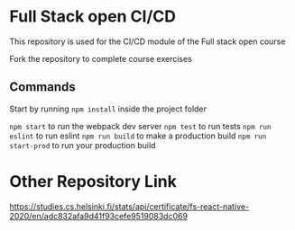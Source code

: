 # Full Stack open CI/CD

This repository is used for the CI/CD module of the Full stack open course

Fork the repository to complete course exercises

## Commands

Start by running `npm install` inside the project folder

`npm start` to run the webpack dev server
`npm test` to run tests
`npm run eslint` to run eslint
`npm run build` to make a production build
`npm run start-prod` to run your production build

# Other Repository Link

[https://studies.cs.helsinki.fi/stats/api/certificate/fs-react-native-2020/en/adc832afa9d41f93cefe9519083dc069
](https://github.com/Ali-a085/Blog)
